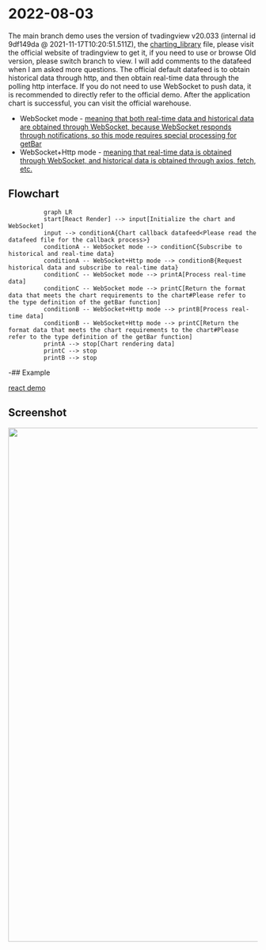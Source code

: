 # 2022-08-03
The main branch demo uses the version of tvadingview v20.033 (internal id 9df149da @ 2021-11-17T10:20:51.511Z), the [charting_library](https://tradingview.com) file, please visit the official website of tradingview to get it, if you need to use or browse Old version, please switch branch to view. I will add comments to the datafeed when I am asked more questions. The official default datafeed is to obtain historical data through http, and then obtain real-time data through the polling http interface. If you do not need to use WebSocket to push data, it is recommended to directly refer to the official demo. After the application chart is successful, you can visit the official warehouse.

- WebSocket mode - [meaning that both real-time data and historical data are obtained through WebSocket, because WebSocket responds through notifications, so this mode requires special processing for getBar](https://tradingview.com)
- WebSocket+Http mode - [meaning that real-time data is obtained through WebSocket, and historical data is obtained through axios, fetch, etc.](https://tradingview.com)

## Flowchart

```mermaid
          graph LR
          start[React Render] --> input[Initialize the chart and WebSocket]
          input --> conditionA{Chart callback datafeed<Please read the datafeed file for the callback process>}
          conditionA -- WebSocket mode --> conditionC{Subscribe to historical and real-time data}
          conditionA -- WebSocket+Http mode --> conditionB{Request historical data and subscribe to real-time data}
          conditionC -- WebSocket mode --> printA[Process real-time data]
          conditionC -- WebSocket mode --> printC[Return the format data that meets the chart requirements to the chart#Please refer to the type definition of the getBar function]
          conditionB -- WebSocket+Http mode --> printB[Process real-time data]
          conditionB -- WebSocket+Http mode --> printC[Return the format data that meets the chart requirements to the chart#Please refer to the type definition of the getBar function]
          printA --> stop[Chart rendering data]
          printC --> stop
          printB --> stop
```

-## Example

[react demo](http://test.byronzhu.com/tv-react)

## Screenshot

<img src="https://github.com/472647301/tradingview-web-socket/blob/master/screenshot/screenshot.png?raw=true" width="1038">